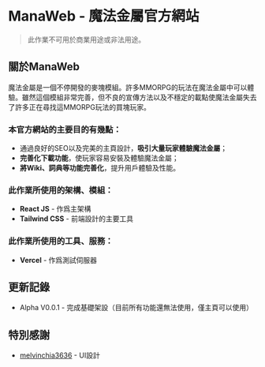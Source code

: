 # ManaWeb - 魔法金屬官方網站

> 此作業不可用於商業用途或非法用途。

## 關於ManaWeb
魔法金屬是一個不停開發的麥塊模組。許多MMORPG的玩法在魔法金屬中可以體驗。雖然這個模組非常完善，但不良的宣傳方法以及不穩定的載點使魔法金屬失去了許多正在尋找這MMORPG玩法的買塊玩家。

### 本官方網站的主要目的有幾點：

 - 通過良好的SEO以及完美的主頁設計，**吸引大量玩家體驗魔法金屬**；
 - **完善化下載功能**，使玩家容易安裝及體驗魔法金屬；
 - **將Wiki、詞典等功能完善化**，提升用戶體驗及性能。

### 此作業所使用的架構、模組：

 - **React JS** - 作爲主架構
 - **Tailwind CSS** - 前端設計的主要工具

### 此作業所使用的工具、服務：

 - **Vercel** - 作爲測試伺服器

## 更新記錄

- Alpha V0.0.1 - 完成基礎架設（目前所有功能還無法使用，僅主頁可以使用）

## 特別感謝
- [melvinchia3636](https://github.com/melvinchia3636) - UI設計
